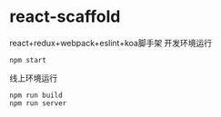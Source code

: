 # react-scaffold
react+redux+webpack+eslint+koa脚手架
开发环境运行 
```
npm start
```
线上环境运行 
```
npm run build
npm run server
```